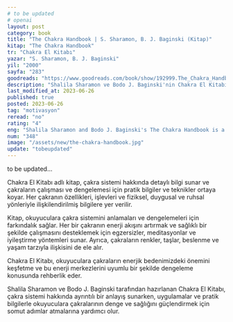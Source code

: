 ```yaml
---
# to be updated
# openai
layout: post
category: book
title: "The Chakra Handbook | S. Sharamon, B. J. Baginski (Kitap)"
kitap: "The Chakra Handbook"
tr: "Chakra El Kitabı"
yazar: "S. Sharamon, B. J. Baginski"
yil: "2000"
sayfa: "283"
goodreads: "https://www.goodreads.com/book/show/192999.The_Chakra_Handbook"
description: "Shalila Sharamon ve Bodo J. Baginski'nin Chakra El Kitabı, çakra sistemi hakkında pratik bilgiler ve teknikler sunuyor."
last_modified_at: 2023-06-26
published: true
posted: 2023-06-26
tag: "motivasyon"
reread: "no"
rating: "4"
eng: "Shalila Sharamon and Bodo J. Baginski's The Chakra Handbook is a comprehensive guide that provides practical information and techniques for understanding and balancing the chakra system."
num: "348"
image: "/assets/new/the-chakra-handbook.jpg"
update: "tobeupdated"
---
```


to be updated...

Chakra El Kitabı adlı kitap, çakra sistemi hakkında detaylı bilgi sunar ve çakraların çalışması ve dengelemesi için pratik bilgiler ve teknikler ortaya koyar. Her çakranın özellikleri, işlevleri ve fiziksel, duygusal ve ruhsal yönleriyle ilişkilendirilmiş bilgilere yer verilir.

Kitap, okuyuculara çakra sistemini anlamaları ve dengelemeleri için farkındalık sağlar. Her bir çakranın enerji akışını artırmak ve sağlıklı bir şekilde çalışmasını desteklemek için egzersizler, meditasyonlar ve iyileştirme yöntemleri sunar. Ayrıca, çakraların renkler, taşlar, beslenme ve yaşam tarzıyla ilişkisini de ele alır.

Chakra El Kitabı, okuyuculara çakraların enerjik bedenimizdeki önemini keşfetme ve bu enerji merkezlerini uyumlu bir şekilde dengeleme konusunda rehberlik eder.

Shalila Sharamon ve Bodo J. Baginski tarafından hazırlanan Chakra El Kitabı, çakra sistemi hakkında ayrıntılı bir anlayış sunarken, uygulamalar ve pratik bilgilerle okuyuculara çakralarının denge ve sağlığını güçlendirmek için somut adımlar atmalarına yardımcı olur.
